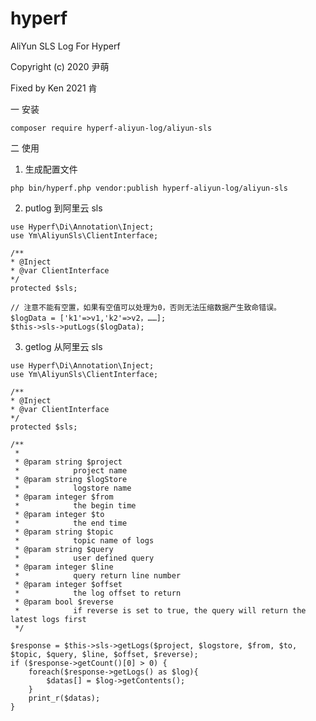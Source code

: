 # hyperf
AliYun SLS Log For Hyperf

Copyright (c) 2020 尹萌

Fixed by Ken 2021 肯


一 安装

    composer require hyperf-aliyun-log/aliyun-sls

二 使用

  1. 生成配置文件
    
    php bin/hyperf.php vendor:publish hyperf-aliyun-log/aliyun-sls
  
  2. putlog 到阿里云 sls
  
    use Hyperf\Di\Annotation\Inject;
    use Ym\AliyunSls\ClientInterface;
    
    /**
    * @Inject
    * @var ClientInterface
    */
    protected $sls;
    
    // 注意不能有空置，如果有空值可以处理为0，否则无法压缩数据产生致命错误。
    $logData = ['k1'=>v1,'k2'=>v2，……];
    $this->sls->putLogs($logData);
    
  3. getlog 从阿里云 sls 
  
    use Hyperf\Di\Annotation\Inject;
    use Ym\AliyunSls\ClientInterface;
    
    /**
    * @Inject
    * @var ClientInterface
    */
    protected $sls;
    
    /**
     *
     * @param string $project
     *            project name
     * @param string $logStore
     *            logstore name
     * @param integer $from
     *            the begin time
     * @param integer $to
     *            the end time
     * @param string $topic
     *            topic name of logs
     * @param string $query
     *            user defined query
     * @param integer $line
     *            query return line number
     * @param integer $offset
     *            the log offset to return
     * @param bool $reverse
     *            if reverse is set to true, the query will return the latest logs first
     */
     
    $response = $this->sls->getLogs($project, $logstore, $from, $to, $topic, $query, $line, $offset, $reverse);
    if ($response->getCount()[0] > 0) {
        foreach($response->getLogs() as $log){
            $datas[] = $log->getContents();
        }
        print_r($datas);
    }
    
    
       
       
       

